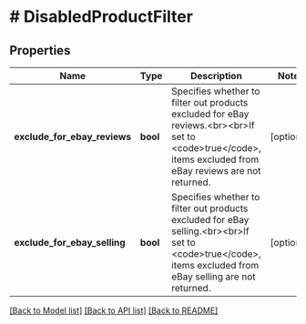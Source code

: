 # # DisabledProductFilter

## Properties

Name | Type | Description | Notes
------------ | ------------- | ------------- | -------------
**exclude_for_ebay_reviews** | **bool** | Specifies whether to filter out products excluded for eBay reviews.&lt;br&gt;&lt;br&gt;If set to &lt;code&gt;true&lt;/code&gt;, items excluded from eBay reviews are not returned. | [optional]
**exclude_for_ebay_selling** | **bool** | Specifies whether to filter out products excluded for eBay selling.&lt;br&gt;&lt;br&gt;If set to &lt;code&gt;true&lt;/code&gt;, items excluded from eBay selling are not returned. | [optional]

[[Back to Model list]](../../README.md#models) [[Back to API list]](../../README.md#endpoints) [[Back to README]](../../README.md)
